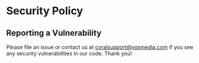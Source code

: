 # Security Policy

## Reporting a Vulnerability

Please file an issue or contact us at [coralsupport@voxmedia.com](mailto:coralsupport@voxmedia.com) if you see any security vulnerabilities in our code. Thank you!
